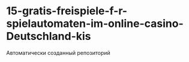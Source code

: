 # 15-gratis-freispiele-f-r-spielautomaten-im-online-casino-Deutschland-kis
Автоматически созданный репозиторий
